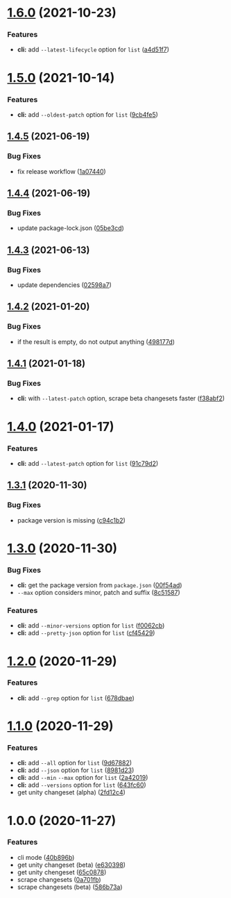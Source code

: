 # [1.6.0](https://github.com/mob-sakai/unity-changeset/compare/v1.5.0...v1.6.0) (2021-10-23)


### Features

* **cli:** add `--latest-lifecycle` option for `list` ([a4d51f7](https://github.com/mob-sakai/unity-changeset/commit/a4d51f7eb16b68545b8ea74e17f7c95c1870a4c5))

# [1.5.0](https://github.com/mob-sakai/unity-changeset/compare/v1.4.5...v1.5.0) (2021-10-14)


### Features

* **cli:** add `--oldest-patch` option for `list` ([9cb4fe5](https://github.com/mob-sakai/unity-changeset/commit/9cb4fe57a29aa6b0990a46ab8f2f01743e7091e7))

## [1.4.5](https://github.com/mob-sakai/unity-changeset/compare/v1.4.4...v1.4.5) (2021-06-19)


### Bug Fixes

* fix release workflow ([1a07440](https://github.com/mob-sakai/unity-changeset/commit/1a074402d7c7b57edd936cdbefa636c0b4ec8895))

## [1.4.4](https://github.com/mob-sakai/unity-changeset/compare/v1.4.3...v1.4.4) (2021-06-19)


### Bug Fixes

* update package-lock.json ([05be3cd](https://github.com/mob-sakai/unity-changeset/commit/05be3cd1d7f930b6d83986e2f59529071a927420))

## [1.4.3](https://github.com/mob-sakai/unity-changeset/compare/v1.4.2...v1.4.3) (2021-06-13)


### Bug Fixes

* update dependencies ([02598a7](https://github.com/mob-sakai/unity-changeset/commit/02598a75b65d68d75bb6ac7db9706837e144384d))

## [1.4.2](https://github.com/mob-sakai/unity-changeset/compare/v1.4.1...v1.4.2) (2021-01-20)


### Bug Fixes

* if the result is empty, do not output anything ([498177d](https://github.com/mob-sakai/unity-changeset/commit/498177d98777c38577b62716428e45823c5439fc))

## [1.4.1](https://github.com/mob-sakai/unity-changeset/compare/v1.4.0...v1.4.1) (2021-01-18)


### Bug Fixes

* **cli:** with `--latest-patch` option, scrape beta changesets faster ([f38abf2](https://github.com/mob-sakai/unity-changeset/commit/f38abf2c667db97bf1e726cefa53aefc6532331b))

# [1.4.0](https://github.com/mob-sakai/unity-changeset/compare/v1.3.1...v1.4.0) (2021-01-17)


### Features

* **cli:** add `--latest-patch` option for `list` ([91c79d2](https://github.com/mob-sakai/unity-changeset/commit/91c79d2b7af00ea2972e9a79ac083ceeda3a6a4f))

## [1.3.1](https://github.com/mob-sakai/unity-changeset/compare/v1.3.0...v1.3.1) (2020-11-30)


### Bug Fixes

* package version is missing ([c94c1b2](https://github.com/mob-sakai/unity-changeset/commit/c94c1b2cc172b592081d8eed5f5f489b4c5f84af))

# [1.3.0](https://github.com/mob-sakai/unity-changeset/compare/v1.2.0...v1.3.0) (2020-11-30)


### Bug Fixes

* **cli:** get the package version from `package.json` ([00f54ad](https://github.com/mob-sakai/unity-changeset/commit/00f54ad0517c08f527ebc4bc0f279008b84b1895))
* `--max` option considers minor, patch and suffix ([8c51587](https://github.com/mob-sakai/unity-changeset/commit/8c51587ccb8196d526ee16edbc09348f1750c4b1))


### Features

* **cli:** add `--minor-versions` option for `list` ([f0062cb](https://github.com/mob-sakai/unity-changeset/commit/f0062cba981db747226b324c930e21c1405abc53))
* **cli:** add `--pretty-json` option for `list` ([cf45429](https://github.com/mob-sakai/unity-changeset/commit/cf45429e386bb41b544e7e1a0b6fc245152ba962))

# [1.2.0](https://github.com/mob-sakai/unity-changeset/compare/v1.1.0...v1.2.0) (2020-11-29)


### Features

* **cli:** add `--grep` option for `list` ([678dbae](https://github.com/mob-sakai/unity-changeset/commit/678dbae0bc1881e4b448451b68503ae05b288513))

# [1.1.0](https://github.com/mob-sakai/unity-changeset/compare/v1.0.0...v1.1.0) (2020-11-29)


### Features

* **cli:** add `--all` option for `list` ([9d67882](https://github.com/mob-sakai/unity-changeset/commit/9d67882d7821f7ab50dad46132498f9bcfe5128f))
* **cli:** add `--json` option for `list` ([8981d23](https://github.com/mob-sakai/unity-changeset/commit/8981d23a12ac7e8b3ad0cd16503e325566617347))
* **cli:** add `--min` `--max` option for `list` ([2a42019](https://github.com/mob-sakai/unity-changeset/commit/2a42019a43bb0a3f93a74b920c5b2f4b8e5df30f))
* **cli:** add `--versions` option for `list` ([643fc60](https://github.com/mob-sakai/unity-changeset/commit/643fc60e3c7f09aef00b96f7e2e2c6fda3ae703c))
* get unity changeset (alpha) ([2fd12c4](https://github.com/mob-sakai/unity-changeset/commit/2fd12c4212c1ca13c03c86004f83172ae9d0e5ef))

# 1.0.0 (2020-11-27)


### Features

* cli mode ([40b896b](https://github.com/mob-sakai/unity-changeset/commit/40b896b5827f3a3fc16759f6fcfa473c59e5d8f9))
* get unity changeset (beta) ([e630398](https://github.com/mob-sakai/unity-changeset/commit/e630398129382077efb39388ad57691dd65084b4))
* get unity chengeset ([65c0878](https://github.com/mob-sakai/unity-changeset/commit/65c0878222d8acedd678cdcd79589744e0468b3f))
* scrape changesets ([0a701fb](https://github.com/mob-sakai/unity-changeset/commit/0a701fb2edd1bcfbfc5dbd977c7c598a755dbf7e))
* scrape changesets (beta) ([586b73a](https://github.com/mob-sakai/unity-changeset/commit/586b73a62ad939051341aae79ae585257593bcb6))
